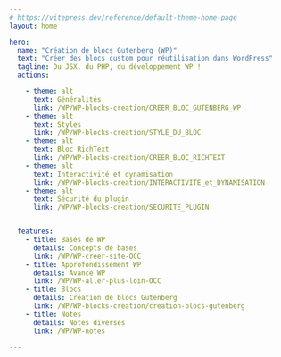 ```yaml
---
# https://vitepress.dev/reference/default-theme-home-page
layout: home

hero:
  name: "Création de blocs Gutenberg (WP)"
  text: "Créer des blocs custom pour réutilisation dans WordPress"
  tagline: Du JSX, du PHP, du développement WP ! 
  actions:

    - theme: alt
      text: Généralités
      link: /WP/WP-blocks-creation/CREER_BLOC_GUTENBERG_WP
    - theme: alt
      text: Styles
      link: /WP/WP-blocks-creation/STYLE_DU_BLOC
    - theme: alt
      text: Bloc RichText
      link: /WP/WP-blocks-creation/CREER_BLOC_RICHTEXT
    - theme: alt
      text: Interactivité et dynamisation
      link: /WP/WP-blocks-creation/INTERACTIVITE_et_DYNAMISATION
    - theme: alt
      text: Sécurité du plugin
      link: /WP/WP-blocks-creation/SECURITE_PLUGIN


  features:
    - title: Bases de WP
      details: Concepts de bases
      link: /WP/WP-creer-site-OCC
    - title: Approfondissement WP
      details: Avancé WP
      link: /WP/WP-aller-plus-loin-OCC
    - title: Blocs 
      details: Création de blocs Gutenberg
      link: /WP/WP-blocks-creation/creation-blocs-gutenberg
    - title: Notes 
      details: Notes diverses
      link: /WP/WP-notes

---
```


